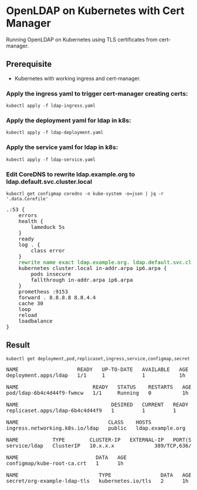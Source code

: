 # OpenLDAP on Kubernetes with Cert Manager

Running OpenLDAP on Kubernetes using TLS certificates from cert-manager.

## Prerequisite

- Kubernetes with working ingress and cert-manager.


### Apply the ingress yaml to trigger cert-manager creating certs:

`kubectl apply -f ldap-ingress.yaml`

### Apply the deployment yaml for ldap in k8s:

`kubectl apply -f ldap-deployment.yaml`

### Apply the service yaml for ldap in k8s:

`kubectl apply -f ldap-service.yaml`

### Edit CoreDNS to rewrite ldap.example.org to ldap.default.svc.cluster.local

`kubectl get configmap coredns -n kube-system -o=json | jq -r '.data.Corefile'`
<pre>
.:53 {
    errors
    health {
        lameduck 5s
    }
    ready
    log . {
        class error
    }
    <span style="color:green">rewrite name exact ldap.example.org. ldap.default.svc.cluster.local.</span>
    kubernetes cluster.local in-addr.arpa ip6.arpa {
        pods insecure
        fallthrough in-addr.arpa ip6.arpa
    }
    prometheus :9153
    forward . 8.8.8.8 8.8.4.4 
    cache 30
    loop
    reload
    loadbalance
}
</pre>


## Result
`kubectl get deployment,pod,replicaset,ingress,service,configmap,secret`
<pre>
NAME                   READY   UP-TO-DATE   AVAILABLE   AGE
deployment.apps/ldap   1/1     1            1           1h

NAME                        READY   STATUS    RESTARTS   AGE
pod/ldap-6b4c4d44f9-fwmcw   1/1     Running   0          1h

NAME                              DESIRED   CURRENT   READY   AGE
replicaset.apps/ldap-6b4c4d44f9   1         1         1       1h

NAME                             CLASS    HOSTS              ADDRESS     PORTS     AGE
ingress.networking.k8s.io/ldap   public   ldap.example.org   127.0.0.1   80, 443   1h

NAME           TYPE        CLUSTER-IP   EXTERNAL-IP   PORT(S)           AGE
service/ldap   ClusterIP   10.x.x.x     <none>        389/TCP,636/TCP   1h

NAME                         DATA   AGE
configmap/kube-root-ca.crt   1      1h

NAME                          TYPE                DATA   AGE
secret/org-example-ldap-tls   kubernetes.io/tls   2      1h
</pre>
